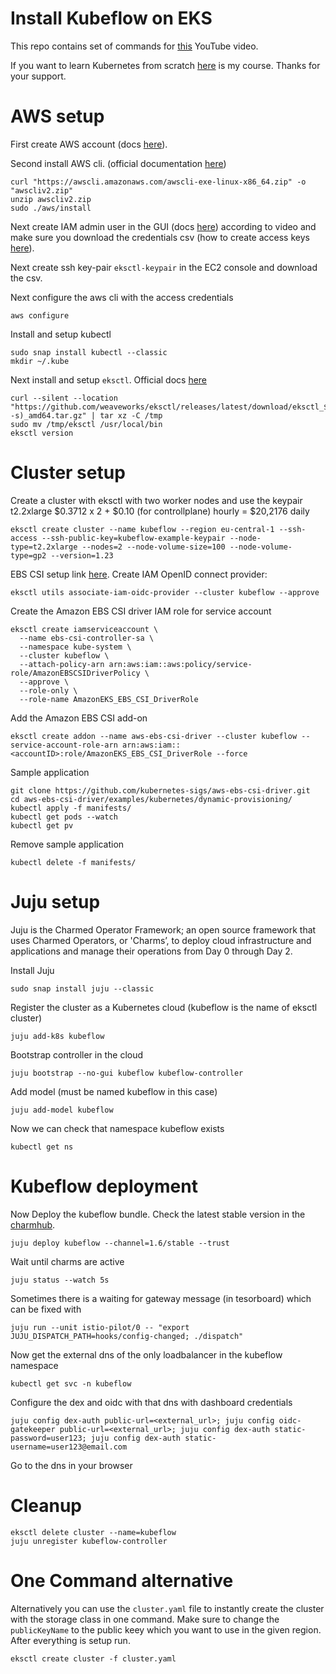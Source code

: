 # Install Kubeflow on EKS
This repo contains set of commands for [this](https://youtu.be/EqZTXpHYT7w) YouTube video.

If you want to learn Kubernetes from scratch [here](https://www.udemy.com/course/kubernetes-for-beginners-with-aws-examples/?referralCode=6296632C3AA7FE388626) is my course. Thanks for your support.

# AWS setup
First create AWS account (docs [here](https://docs.aws.amazon.com/accounts/latest/reference/manage-acct-creating.html)).

Second install AWS cli. (official documentation [here](https://docs.aws.amazon.com/cli/latest/userguide/getting-started-install.html))
```
curl "https://awscli.amazonaws.com/awscli-exe-linux-x86_64.zip" -o "awscliv2.zip"
unzip awscliv2.zip
sudo ./aws/install
```

Next create IAM admin user in the GUI (docs [here](https://docs.aws.amazon.com/IAM/latest/UserGuide/getting-set-up.html)) according to video and make sure you download the credentials csv (how to create access keys [here](https://aws.amazon.com/premiumsupport/knowledge-center/create-access-key/)).

Next create ssh key-pair `eksctl-keypair` in the EC2 console and download the csv.

Next configure the aws cli with the access credentials
```
aws configure
```

Install and setup kubectl 
```
sudo snap install kubectl --classic
mkdir ~/.kube
```

Next install and setup `eksctl`. Official docs [here](https://docs.aws.amazon.com/eks/latest/userguide/eksctl.html) 
```
curl --silent --location "https://github.com/weaveworks/eksctl/releases/latest/download/eksctl_$(uname -s)_amd64.tar.gz" | tar xz -C /tmp
sudo mv /tmp/eksctl /usr/local/bin
eksctl version
```

# Cluster setup
Create a cluster with eksctl with two worker nodes and use the keypair
t2.2xlarge $0.3712 x 2 + $0.10 (for controllplane)  hourly = $20,2176 daily 
```
eksctl create cluster --name kubeflow --region eu-central-1 --ssh-access --ssh-public-key=kubeflow-example-keypair --node-type=t2.2xlarge --nodes=2 --node-volume-size=100 --node-volume-type=gp2 --version=1.23
```

EBS CSI setup link [here](https://docs.aws.amazon.com/eks/latest/userguide/managing-ebs-csi.html#adding-ebs-csi-eks-add-on).
Create IAM OpenID connect provider:
```
eksctl utils associate-iam-oidc-provider --cluster kubeflow --approve
```

Create the Amazon EBS CSI driver IAM role for service account
```
eksctl create iamserviceaccount \
  --name ebs-csi-controller-sa \
  --namespace kube-system \
  --cluster kubeflow \
  --attach-policy-arn arn:aws:iam::aws:policy/service-role/AmazonEBSCSIDriverPolicy \
  --approve \
  --role-only \
  --role-name AmazonEKS_EBS_CSI_DriverRole
```

Add the Amazon EBS CSI add-on
```
eksctl create addon --name aws-ebs-csi-driver --cluster kubeflow --service-account-role-arn arn:aws:iam::<accountID>:role/AmazonEKS_EBS_CSI_DriverRole --force
```

Sample application
```
git clone https://github.com/kubernetes-sigs/aws-ebs-csi-driver.git
cd aws-ebs-csi-driver/examples/kubernetes/dynamic-provisioning/
kubectl apply -f manifests/
kubectl get pods --watch
kubectl get pv
```

Remove sample application
```
kubectl delete -f manifests/
```

# Juju setup
Juju is the Charmed Operator Framework; an open source framework that uses Charmed Operators, or 'Charms’, to deploy cloud infrastructure and applications and manage their operations from Day 0 through Day 2. 

Install Juju
```
sudo snap install juju --classic
```

Register the cluster as a Kubernetes cloud (kubeflow is the name of eksctl cluster)
```
juju add-k8s kubeflow 
```

Bootstrap controller in the cloud 
```
juju bootstrap --no-gui kubeflow kubeflow-controller 
```

Add model (must be named kubeflow in this case)
```
juju add-model kubeflow
```

Now we can check that namespace kubeflow exists 
```
kubectl get ns 
```

# Kubeflow deployment
Now Deploy the kubeflow bundle. Check the latest stable version in the [charmhub](https://charmhub.io/).

```
juju deploy kubeflow --channel=1.6/stable --trust
```

Wait until charms are active 
```
juju status --watch 5s
```

Sometimes there is a waiting for gateway message (in tesorboard) which can be fixed with 
```
juju run --unit istio-pilot/0 -- "export JUJU_DISPATCH_PATH=hooks/config-changed; ./dispatch"
```

Now get the external dns of the only loadbalancer in the kubeflow namespace 
```
kubectl get svc -n kubeflow
```

Configure the dex and oidc with that dns with dashboard credentials 
```
juju config dex-auth public-url=<external_url>; juju config oidc-gatekeeper public-url=<external_url>; juju config dex-auth static-password=user123; juju config dex-auth static-username=user123@email.com
``` 

Go to the dns in your browser

# Cleanup

```
eksctl delete cluster --name=kubeflow
juju unregister kubeflow-controller 
```

# One Command alternative 
Alternatively you can use the `cluster.yaml` file to instantly create the cluster with the storage class in one command. Make sure to change the `publicKeyName` to the public keey which you want to use in the given region. After everything is setup run.

```
eksctl create cluster -f cluster.yaml
```
